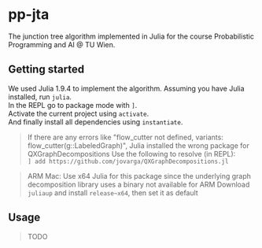 # pp-jta

The junction tree algorithm implemented in Julia for the course Probabilistic Programming and AI @ TU Wien.

## Getting started

We used Julia 1.9.4 to implement the algorithm.
Assuming you have Julia installed, run `julia`.  
In the REPL go to package mode with `]`.  
Activate the current project using `activate`.  
And finally install all dependencies using `instantiate`.  

> If there are any errors like "flow_cutter not defined, variants: flow_cutter(g::LabeledGraph)",
> Julia installed the wrong package for QXGraphDecompositions
> Use the following to resolve (in REPL):  
> `] add https://github.com/jovarga/QXGraphDecompositions.jl`  


> ARM Mac:
> Use x64 Julia for this package since the underlying graph decomposition library uses a binary not available for ARM
> Download `juliaup` and install `release~x64`, then set it as default

## Usage

> TODO
